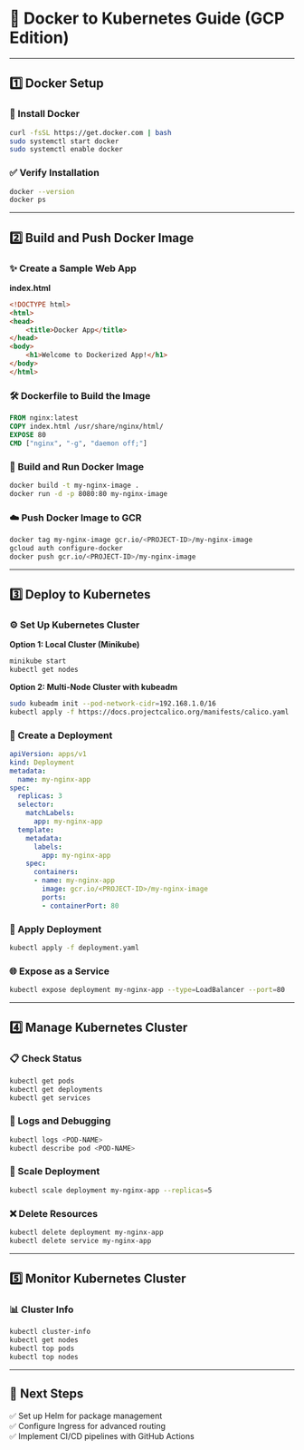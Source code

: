 # 🚀 Docker to Kubernetes Guide (GCP Edition)

---

## 1️⃣ Docker Setup

### 🐳 Install Docker

```bash
curl -fsSL https://get.docker.com | bash
sudo systemctl start docker
sudo systemctl enable docker
```

### ✅ Verify Installation

```bash
docker --version
docker ps
```

---

## 2️⃣ Build and Push Docker Image

### ✨ Create a Sample Web App

**index.html**
```html
<!DOCTYPE html>
<html>
<head>
    <title>Docker App</title>
</head>
<body>
    <h1>Welcome to Dockerized App!</h1>
</body>
</html>
```

### 🛠 Dockerfile to Build the Image

```Dockerfile
FROM nginx:latest
COPY index.html /usr/share/nginx/html/
EXPOSE 80
CMD ["nginx", "-g", "daemon off;"]
```

### 🔧 Build and Run Docker Image

```bash
docker build -t my-nginx-image .
docker run -d -p 8080:80 my-nginx-image
```

### ☁️ Push Docker Image to GCR

```bash
docker tag my-nginx-image gcr.io/<PROJECT-ID>/my-nginx-image
gcloud auth configure-docker
docker push gcr.io/<PROJECT-ID>/my-nginx-image
```

---

## 3️⃣ Deploy to Kubernetes

### ⚙️ Set Up Kubernetes Cluster

**Option 1: Local Cluster (Minikube)**

```bash
minikube start
kubectl get nodes
```

**Option 2: Multi-Node Cluster with kubeadm**

```bash
sudo kubeadm init --pod-network-cidr=192.168.1.0/16
kubectl apply -f https://docs.projectcalico.org/manifests/calico.yaml
```

### 📄 Create a Deployment

```yaml
apiVersion: apps/v1
kind: Deployment
metadata:
  name: my-nginx-app
spec:
  replicas: 3
  selector:
    matchLabels:
      app: my-nginx-app
  template:
    metadata:
      labels:
        app: my-nginx-app
    spec:
      containers:
      - name: my-nginx-app
        image: gcr.io/<PROJECT-ID>/my-nginx-image
        ports:
        - containerPort: 80
```

### 🚀 Apply Deployment

```bash
kubectl apply -f deployment.yaml
```

### 🌐 Expose as a Service

```bash
kubectl expose deployment my-nginx-app --type=LoadBalancer --port=80
```

---

## 4️⃣ Manage Kubernetes Cluster

### 📋 Check Status

```bash
kubectl get pods
kubectl get deployments
kubectl get services
```

### 🧾 Logs and Debugging

```bash
kubectl logs <POD-NAME>
kubectl describe pod <POD-NAME>
```

### 🔄 Scale Deployment

```bash
kubectl scale deployment my-nginx-app --replicas=5
```

### ❌ Delete Resources

```bash
kubectl delete deployment my-nginx-app
kubectl delete service my-nginx-app
```

---

## 5️⃣ Monitor Kubernetes Cluster

### 📊 Cluster Info

```bash
kubectl cluster-info
kubectl get nodes
kubectl top pods
kubectl top nodes
```

---

## 🎯 Next Steps

✅ Set up Helm for package management  
✅ Configure Ingress for advanced routing  
✅ Implement CI/CD pipelines with GitHub Actions

